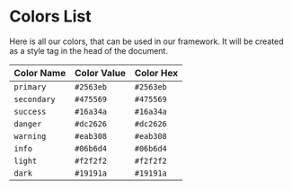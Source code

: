 # Colors List

Here is all our colors, that can be used in our framework. It will be created as a style tag in the head of the document.

| Color Name  | Color Value | Color Hex |
| ----------- | ----------- | --------- |
| `primary`   | `#2563eb`   | `#2563eb` |
| `secondary` | `#475569`   | `#475569` |
| `success`   | `#16a34a`   | `#16a34a` |
| `danger`    | `#dc2626`   | `#dc2626` |
| `warning`   | `#eab308`   | `#eab308` |
| `info`      | `#06b6d4`   | `#06b6d4` |
| `light`     | `#f2f2f2`   | `#f2f2f2` |
| `dark`      | `#19191a`   | `#19191a` |
